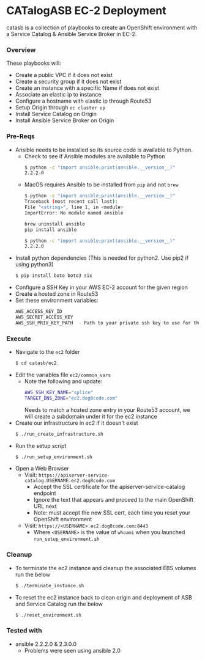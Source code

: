 # CATalogASB EC-2 Deployment

catasb is a collection of playbooks to create an OpenShift environment with a Service Catalog & Ansible Service Broker in EC-2.

### Overview
These playbooks will:
  * Create a public VPC if it does not exist
  * Create a security group if it does not exist
  * Create an instance with a specific Name if does not exist
  * Associate an elastic ip to instance
  * Configure a hostname with elastic ip through Route53
  * Setup Origin through `oc cluster up`
  * Install Service Catalog on Origin
  * Install Ansible Service Broker on Origin

### Pre-Reqs
  * Ansible needs to be installed so its source code is available to Python.
    * Check to see if Ansible modules are available to Python
      ```bash
      $ python -c "import ansible;print(ansible.__version__)"
      2.2.2.0
      ```
    * MacOS requires Ansible to be installed from `pip` and not `brew`
      ```bash
      $ python -c "import ansible;print(ansible.__version__)"
      Traceback (most recent call last):
      File "<string>", line 1, in <module>
      ImportError: No module named ansible

      brew uninstall ansible
      pip install ansible

      $ python -c "import ansible;print(ansible.__version__)"
      2.2.2.0
      ```
  * Install python dependencies (This is needed for python2. Use pip2 if using python3)
    ```bash
    $ pip install boto boto3 six
    ```
  * Configure a SSH Key in your AWS EC-2 account for the given region
  * Create a hosted zone in Route53
  * Set these environment variables:
    ```bash
    AWS_ACCESS_KEY_ID
    AWS_SECRET_ACCESS_KEY
    AWS_SSH_PRIV_KEY_PATH  - Path to your private ssh key to use for the ec2 instances
    ```

### Execute
  * Navigate to the `ec2` folder
    ```bash
    $ cd catasb/ec2
    ```
  * Edit the variables file `ec2/common_vars`
    * Note the following and update:
      ```bash
      AWS_SSH_KEY_NAME="splice"
      TARGET_DNS_ZONE="ec2.dog8code.com"
      ```
      Needs to match a hosted zone entry in your Route53 account, we will create a subdomain under it for the ec2 instance
  * Create our infrastructure in ec2 if it doesn't exist
    ```bash
    $ ./run_create_infrastructure.sh
    ```
  * Run the setup script
    ```bash
    $ ./run_setup_environment.sh
    ```
  * Open a Web Browser
    * Visit: `https://apiserver-service-catalog.USERNAME.ec2.dog8code.com`
      * Accept the SSL certificate for the apiserver-service-catalog endpoint
      * Ignore the text that appears and proceed to the main OpenShift URL next
      * Note: must accept the new SSL cert, each time you reset your OpenShift environment
    * Visit: `https://<USERNAME>.ec2.dog8code.com:8443`
      * Where `<USERNAME>` is the value of `whoami` when you launched `run_setup_environment.sh`

### Cleanup

* To terminate the ec2 instance and cleanup the associated EBS volumes run the below
  ```bash
  $ ./terminate_instance.sh
  ```

* To reset the ec2 instance back to clean origin and deployment of ASB and Service Catalog run the below
  ```bash
  $ ./reset_environment.sh
  ```

### Tested with
  * ansible 2.2.2.0 & 2.3.0.0
    * Problems were seen using ansible 2.0
